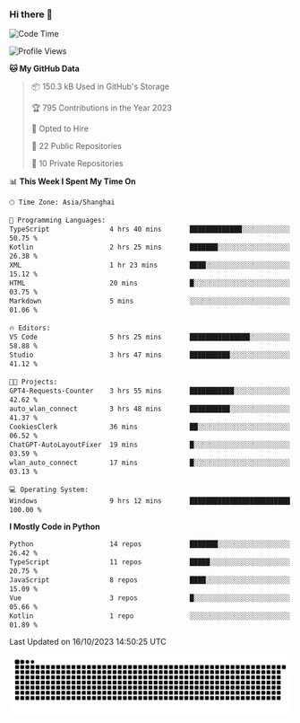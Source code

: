 ### Hi there 👋
<!--START_SECTION:waka-->
![Code Time](http://img.shields.io/badge/Code%20Time-356%20hrs%208%20mins-blue)

![Profile Views](http://img.shields.io/badge/Profile%20Views-0-blue)

**🐱 My GitHub Data** 

> 📦 150.3 kB Used in GitHub's Storage 
 > 
> 🏆 795 Contributions in the Year 2023
 > 
> 💼 Opted to Hire
 > 
> 📜 22 Public Repositories 
 > 
> 🔑 10 Private Repositories 
 > 
📊 **This Week I Spent My Time On** 

```text
🕑︎ Time Zone: Asia/Shanghai

💬 Programming Languages: 
TypeScript               4 hrs 40 mins       █████████████░░░░░░░░░░░░   50.75 % 
Kotlin                   2 hrs 25 mins       ███████░░░░░░░░░░░░░░░░░░   26.38 % 
XML                      1 hr 23 mins        ████░░░░░░░░░░░░░░░░░░░░░   15.12 % 
HTML                     20 mins             █░░░░░░░░░░░░░░░░░░░░░░░░   03.75 % 
Markdown                 5 mins              ░░░░░░░░░░░░░░░░░░░░░░░░░   01.06 % 

🔥 Editors: 
VS Code                  5 hrs 25 mins       ███████████████░░░░░░░░░░   58.88 % 
Studio                   3 hrs 47 mins       ██████████░░░░░░░░░░░░░░░   41.12 % 

🐱‍💻 Projects: 
GPT4-Requests-Counter    3 hrs 55 mins       ███████████░░░░░░░░░░░░░░   42.62 % 
auto_wlan_connect        3 hrs 48 mins       ██████████░░░░░░░░░░░░░░░   41.37 % 
CookiesClerk             36 mins             ██░░░░░░░░░░░░░░░░░░░░░░░   06.52 % 
ChatGPT-AutoLayoutFixer  19 mins             █░░░░░░░░░░░░░░░░░░░░░░░░   03.59 % 
wlan_auto_connect        17 mins             █░░░░░░░░░░░░░░░░░░░░░░░░   03.13 % 

💻 Operating System: 
Windows                  9 hrs 12 mins       █████████████████████████   100.00 % 
```

**I Mostly Code in Python** 

```text
Python                   14 repos            ███████░░░░░░░░░░░░░░░░░░   26.42 % 
TypeScript               11 repos            █████░░░░░░░░░░░░░░░░░░░░   20.75 % 
JavaScript               8 repos             ████░░░░░░░░░░░░░░░░░░░░░   15.09 % 
Vue                      3 repos             █░░░░░░░░░░░░░░░░░░░░░░░░   05.66 % 
Kotlin                   1 repo              ░░░░░░░░░░░░░░░░░░░░░░░░░   01.89 % 
```




 Last Updated on 16/10/2023 14:50:25 UTC
<!--END_SECTION:waka-->

<picture>
  <source media="(prefers-color-scheme: dark)" srcset="https://raw.githubusercontent.com/14790897/14790897/output/github-contribution-grid-snake-dark.svg" />
  <source media="(prefers-color-scheme: light)" srcset="https://raw.githubusercontent.com/14790897/14790897/output/github-contribution-grid-snake.svg" />
  <img alt="github-snake" src="https://raw.githubusercontent.com/14790897/14790897/output/github-contribution-grid-snake.svg" />
</picture>
